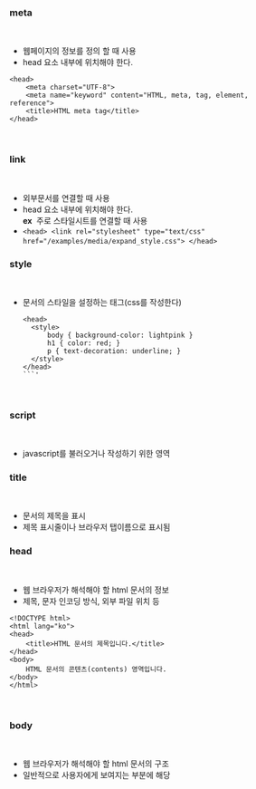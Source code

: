 ### meta
​
-   웹페이지의 정보를 정의 할 때 사용
-   head 요소 내부에 위치해야 한다.
​
```
<head>
    <meta charset="UTF-8">
    <meta name="keyword" content="HTML, meta, tag, element, reference">
    <title>HTML meta tag</title>
</head>
```
​
### link
​
-   외부문서를 연결할 때 사용
-   head 요소 내부에 위치해야 한다.  
    **ex**
​
주로 스타일시트를 연결할 때 사용
​
-   `<head> <link rel="stylesheet" type="text/css" href="/examples/media/expand_style.css"> </head>`
​
### style
​
-   문서의 스타일을 설정하는 태그(css를 작성한다)
    
    ````
    <head>
      <style>
          body { background-color: lightpink }
          h1 { color: red; }
          p { text-decoration: underline; }
      </style>
    </head>
    ```'
    ````
    
​
### script
​
-   javascript를 불러오거나 작성하기 위한 영역
​
### title
​
-   문서의 제목을 표시
-   제목 표시줄이나 브라우저 탭이름으로 표시됨
​
### head
​
-   웹 브라우저가 해석해야 할 html 문서의 정보
-   제목, 문자 인코딩 방식, 외부 파일 위치 등
​
```
<!DOCTYPE html>
<html lang="ko">
<head>
    <title>HTML 문서의 제목입니다.</title>
</head>
<body>
    HTML 문서의 콘텐츠(contents) 영역입니다.
</body>
</html>
```
​
### body
​
-   웹 브라우저가 해석해야 할 html 문서의 구조
-   일반적으로 사용자에게 보여지는 부분에 해당
